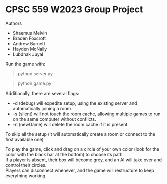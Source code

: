 # CPSC 559 W2023 Group Project

Authors

* Shaemus Melvin
* Braden Foxcroft
* Andrew Barnett
* Hayden McNally
* Lubdhak Juyal

Run the game with:

> python server.py

> python game.py

Additionally, there are several flags:
* -d (debug) will expedite setup, using the existing server and automatically joining a room
* -s (silent) will not touch the room cache, allowing multiple games to run on the same computer without conflicts.
* -n (newGame) will delete the room cache if it is present.

To skip all the setup (it will automatically create a room or connect to the first available one)

To play the game, click and drag on a circle of your own color (look for the color with the black bar at the bottom) to choose its path.  
If a player is absent, their box will become grey, and an AI will take over and control their circles.  
Players can disconnect whenever, and the game will restructure to keep everything working.  